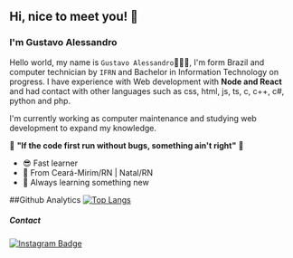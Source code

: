 ## Hi, nice to meet you! 👋

### I'm Gustavo Alessandro
Hello world, my name is ``Gustavo Alessandro``👨🏽‍💻, I'm form Brazil and  computer technician by ``IFRN`` and Bachelor in Information Technology on progress. I have experience with Web development with **Node and React** and had contact with other languages such as css, html, js, ts, c, c++, c#, python and php.

I'm currently working as computer maintenance and studying web development to expand my knowledge.

👾 **"If the code first run without bugs, something ain't right"** 🧩 

 - 😎 Fast learner
 - 📍 From Ceará-Mirim/RN | Natal/RN
 - 🎯 Always learning something new

##Github Analytics
[![Top Langs](https://github-readme-stats.vercel.app/api/top-langs/?username=gustavoUfrn&layout=compact)](https://github.com/gustavoUfrn/github-readme-stats)

##### Contact
[![Instagram Badge](https://camo.githubusercontent.com/995893e1a358c25b4713c038a26b475b1c2c29b3f1a154e8967ae1b790db5f61/68747470733a2f2f696d672e736869656c64732e696f2f62616467652f2d496e7374616772616d2d76696f6c65743f7374796c653d666c61742d737175617265266c6f676f3d496e7374616772616d266c6f676f436f6c6f723d7768697465266c696e6b3d68747470733a2f2f7777772e696e7374616772616d2e636f6d2f7061706f64656465762f)](https://www.instagram.com/taviinho.gus/)
